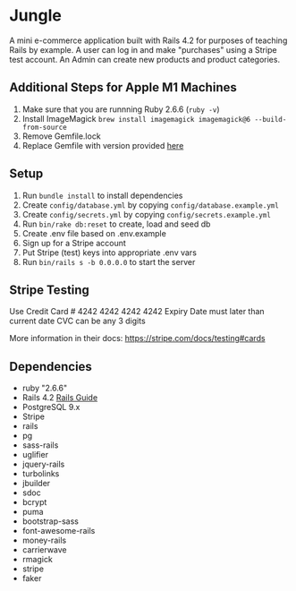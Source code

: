 # Jungle

A mini e-commerce application built with Rails 4.2 for purposes of teaching Rails by example.  A user can log in and make "purchases" using a Stripe test account.  An Admin can create new products and product categories.   



## Additional Steps for Apple M1 Machines

1. Make sure that you are runnning Ruby 2.6.6 (`ruby -v`)
1. Install ImageMagick `brew install imagemagick imagemagick@6 --build-from-source`
2. Remove Gemfile.lock
3. Replace Gemfile with version provided [here](https://gist.githubusercontent.com/FrancisBourgouin/831795ae12c4704687a0c2496d91a727/raw/ce8e2104f725f43e56650d404169c7b11c33a5c5/Gemfile)

## Setup

1. Run `bundle install` to install dependencies
2. Create `config/database.yml` by copying `config/database.example.yml`
3. Create `config/secrets.yml` by copying `config/secrets.example.yml`
4. Run `bin/rake db:reset` to create, load and seed db
5. Create .env file based on .env.example
6. Sign up for a Stripe account
7. Put Stripe (test) keys into appropriate .env vars
8. Run `bin/rails s -b 0.0.0.0` to start the server

## Stripe Testing

Use Credit Card # 4242 4242 4242 4242 
Expiry Date must later than current date
CVC can be any 3 digits


More information in their docs: <https://stripe.com/docs/testing#cards>

## Dependencies

* ruby "2.6.6"
* Rails 4.2 [Rails Guide](http://guides.rubyonrails.org/v4.2/)
* PostgreSQL 9.x
* Stripe
* rails
* pg
* sass-rails
* uglifier
* jquery-rails
* turbolinks
* jbuilder
* sdoc
* bcrypt
* puma
* bootstrap-sass
* font-awesome-rails
* money-rails
* carrierwave
* rmagick
* stripe
* faker